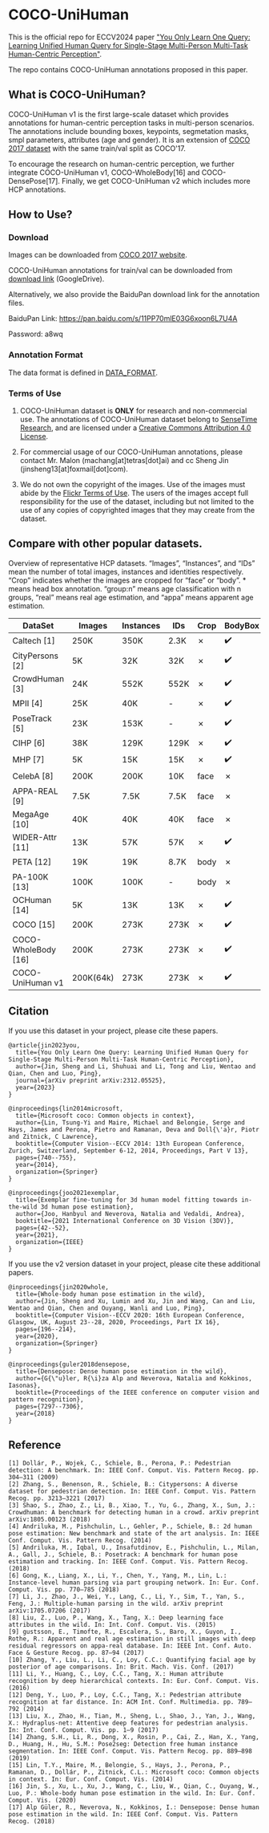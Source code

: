 # COCO-UniHuman

This is the official repo for ECCV2024 paper ["You Only Learn One Query: Learning Unified Human Query for Single-Stage Multi-Person Multi-Task Human-Centric Perception"](https://arxiv.org/abs/2312.05525). 

The repo contains COCO-UniHuman annotations proposed in this paper. 

## What is COCO-UniHuman? 

COCO-UniHuman v1 is the first large-scale dataset which provides annotations for human-centric perception tasks in multi-person scenarios. 
The annotations include bounding boxes, keypoints, segmetation masks, smpl parameters, attributes (age and gender).
It is an extension of [COCO 2017 dataset](https://cocodataset.org/#keypoints-2017) with the same train/val split as COCO'17.

To encourage the research on human-centric perception, we further integrate COCO-UniHuman v1, COCO-WholeBody[16] and COCO-DensePose[17]. 
Finally, we get COCO-UniHuman v2 which includes more HCP annotations.

## How to Use?

### Download
Images can be downloaded from [COCO 2017 website](https://cocodataset.org/#keypoints-2017).

COCO-UniHuman annotations for train/val can be downloaded from [download link](https://drive.google.com/drive/folders/1PIPYHRuV_TnERQkOdz4aijBZL_ir_zKT) (GoogleDrive).

Alternatively, we also provide the BaiduPan download link for the annotation files.

BaiduPan Link: https://pan.baidu.com/s/11PP70mlE03G6xoon6L7U4A    

Password: a8wq


### Annotation Format
The data format is defined in [DATA_FORMAT](data_format.md).


### Terms of Use

1. COCO-UniHuman dataset is **ONLY** for research and non-commercial use. The annotations of COCO-UniHuman dataset belong to [SenseTime Research](https://www.sensetime.com), and are licensed under a [Creative Commons Attribution 4.0 License](https://creativecommons.org/licenses/by-nc/4.0/legalcode).

2. For commercial usage of our COCO-UniHuman annotations, please contact Mr. Malon (machang[at]tetras[dot]ai) and cc Sheng Jin (jinsheng13[at]foxmail[dot]com).

3. We do not own the copyright of the images. Use of the images must abide by the [Flickr Terms of Use](https://www.flickr.com/creativecommons/). The users of the images accept full responsibility for the use of the dataset, including but not limited to the use of any copies of copyrighted images that they may create from the dataset.

## Compare with other popular datasets.

Overview of representative HCP datasets. “Images”, “Instances”, and “IDs” mean the number of total images, instances and identities respectively. 
“Crop” indicates whether the images are cropped for “face” or “body”. * means head box annotation. “group:n” means age classification with n groups, “real” means real age estimation, 
and “appa” means apparent age estimation.

| DataSet             | Images    | Instances | IDs  | Crop | BodyBox | FaceBox | BodyKpt | BodyMask | Gender | Age         | Mesh |
|---------------------|-----------|-----------|------|------|---------|---------|---------|----------|--------|-------------|------|
| Caltech [1]         | 250K      | 350K      | 2.3K | ✗    | ✔️      | ✗       | ✗       | ✗        | ✗      | ✗           | ✗    | 
| CityPersons [2]     | 5K        | 32K       | 32K  | ✗    | ✔️      | ✗       | ✗       | ✗        | ✗      | ✗           | ✗    |                  
| CrowdHuman [3]      | 24K       | 552K      | 552K | ✗    | ✔️      | *       | ✗       | ✗        | ✗      | ✗           | ✗    |              
| MPII [4]            | 25K       | 40K       | -    | ✗    | ✔️      | *       | ✔️      | ✗        | ✗      | ✗           | ✗    |                
| PoseTrack [5]       | 23K       | 153K      | -    | ✗    | ✔️      | ️ *     | ✔️️     | ✗        | ✗      | ✗           | ✗    |               
| CIHP [6]            | 38K       | 129K      | 129K | ✗    | ✔️      | ️ ✗     | ✗       | ✔️       | ️ ✗    | ✗           | ✗    |             
| MHP [7]             | 5K        | 15K       | 15K  | ✗    | ✔️      | ✗       | ✗       | ✔️       | ✗      | ✗           | ✗    |              
| CelebA [8]          | 200K      | 200K      | 10K  | face | ✗       | ✗       | ✗       | ✗        | ✔️     | group:4     | ✗    |
| APPA-REAL [9]       | 7.5K      | 7.5K      | 7.5K | face | ✗       | ✗       | ✗       | ✗        | ✔️     | appa & real | ✗    | 
| MegaAge [10]        | 40K       | 40K       | 40K  | face | ✗       | ✗       | ✗       | ✗        | ✔️     | real        | ✗    |   
| WIDER-Attr [11]     | 13K       | 57K       | 57K  | ✗    | ✔️      | ✗       | ✗       | ✗        | ✔️     | group:6     | ✗    |    
| PETA [12]           | 19K       | 19K       | 8.7K | body | ✗       | ✗       | ✗       | ✗        | ✔️     | group:4     | ✗    |     
| PA-100K [13]        | 100K      | 100K      | -    | body | ✗       | ✗       | ✗       | ✗        | ✔️     | group:3     | ✗    |       
| OCHuman [14]        | 5K        | 13K       | 13K  | ✗    | ✔️      | ✗       | ✔️      | ✔️       | ✗      | ✗           | ✗    |             
| COCO [15]           | 200K      | 273K      | 273K | ✗    | ✔️      | ✗       | ✔️      | ✔️       | ✗      | ✗           | ✗    |            
| COCO-WholeBody [16] | 200K      | 273K      | 273K | ✗    | ✔️      | ✔️      | ✔️      | ✗        | ✗      | ✗           | ✗    |            
| COCO-UniHuman v1    | 200K(64k) | 273K      | 273K | ✗    | ✔️      | ✔️      | ✔️      | ✔️       | ✔️     | appa        | ✔️   |      

## Citation

If you use this dataset in your project, please cite these papers.

```
@article{jin2023you,
  title={You Only Learn One Query: Learning Unified Human Query for Single-Stage Multi-Person Multi-Task Human-Centric Perception},
  author={Jin, Sheng and Li, Shuhuai and Li, Tong and Liu, Wentao and Qian, Chen and Luo, Ping},
  journal={arXiv preprint arXiv:2312.05525},
  year={2023}
}

@inproceedings{lin2014microsoft,
  title={Microsoft coco: Common objects in context},
  author={Lin, Tsung-Yi and Maire, Michael and Belongie, Serge and Hays, James and Perona, Pietro and Ramanan, Deva and Doll{\'a}r, Piotr and Zitnick, C Lawrence},
  booktitle={Computer Vision--ECCV 2014: 13th European Conference, Zurich, Switzerland, September 6-12, 2014, Proceedings, Part V 13},
  pages={740--755},
  year={2014},
  organization={Springer}
}

@inproceedings{joo2021exemplar,
  title={Exemplar fine-tuning for 3d human model fitting towards in-the-wild 3d human pose estimation},
  author={Joo, Hanbyul and Neverova, Natalia and Vedaldi, Andrea},
  booktitle={2021 International Conference on 3D Vision (3DV)},
  pages={42--52},
  year={2021},
  organization={IEEE}
}
```
If you use the v2 version dataset in your project, please cite these additional papers.
```
@inproceedings{jin2020whole,
  title={Whole-body human pose estimation in the wild},
  author={Jin, Sheng and Xu, Lumin and Xu, Jin and Wang, Can and Liu, Wentao and Qian, Chen and Ouyang, Wanli and Luo, Ping},
  booktitle={Computer Vision--ECCV 2020: 16th European Conference, Glasgow, UK, August 23--28, 2020, Proceedings, Part IX 16},
  pages={196--214},
  year={2020},
  organization={Springer}
}

@inproceedings{guler2018densepose,
  title={Densepose: Dense human pose estimation in the wild},
  author={G{\"u}ler, R{\i}za Alp and Neverova, Natalia and Kokkinos, Iasonas},
  booktitle={Proceedings of the IEEE conference on computer vision and pattern recognition},
  pages={7297--7306},
  year={2018}
}

```

## Reference

```
[1] Dollár, P., Wojek, C., Schiele, B., Perona, P.: Pedestrian detection: A benchmark. In: IEEE Conf. Comput. Vis. Pattern Recog. pp. 304–311 (2009)
[2] Zhang, S., Benenson, R., Schiele, B.: Citypersons: A diverse dataset for pedestrian detection. In: IEEE Conf. Comput. Vis. Pattern Recog. pp. 3213–3221 (2017)
[3] Shao, S., Zhao, Z., Li, B., Xiao, T., Yu, G., Zhang, X., Sun, J.: Crowdhuman: A benchmark for detecting human in a crowd. arXiv preprint arXiv:1805.00123 (2018)
[4] Andriluka, M., Pishchulin, L., Gehler, P., Schiele, B.: 2d human pose estimation: New benchmark and state of the art analysis. In: IEEE Conf. Comput. Vis. Pattern Recog. (2014)
[5] Andriluka, M., Iqbal, U., Insafutdinov, E., Pishchulin, L., Milan, A., Gall, J., Schiele, B.: Posetrack: A benchmark for human pose estimation and tracking. In: IEEE Conf. Comput. Vis. Pattern Recog. (2018)
[6] Gong, K., Liang, X., Li, Y., Chen, Y., Yang, M., Lin, L.: Instance-level human parsing via part grouping network. In: Eur. Conf. Comput. Vis. pp. 770–785 (2018)
[7] Li, J., Zhao, J., Wei, Y., Lang, C., Li, Y., Sim, T., Yan, S., Feng, J.: Multiple-human parsing in the wild. arXiv preprint arXiv:1705.07206 (2017)
[8] Liu, Z., Luo, P., Wang, X., Tang, X.: Deep learning face attributes in the wild. In: Int. Conf. Comput. Vis. (2015)
[9] gustsson, E., Timofte, R., Escalera, S., Baro, X., Guyon, I., Rothe, R.: Apparent and real age estimation in still images with deep residual regressors on appa-real database. In: IEEE Int. Conf. Auto. Face & Gesture Recog. pp. 87–94 (2017)
[10] Zhang, Y., Liu, L., Li, C., Loy, C.C.: Quantifying facial age by posterior of age comparisons. In: Brit. Mach. Vis. Conf. (2017)
[11] Li, Y., Huang, C., Loy, C.C., Tang, X.: Human attribute recognition by deep hierarchical contexts. In: Eur. Conf. Comput. Vis. (2016)
[12] Deng, Y., Luo, P., Loy, C.C., Tang, X.: Pedestrian attribute recognition at far distance. In: ACM Int. Conf. Multimedia. pp. 789–792 (2014)
[13] Liu, X., Zhao, H., Tian, M., Sheng, L., Shao, J., Yan, J., Wang, X.: Hydraplus-net: Attentive deep features for pedestrian analysis. In: Int. Conf. Comput. Vis. pp. 1–9 (2017)
[14] Zhang, S.H., Li, R., Dong, X., Rosin, P., Cai, Z., Han, X., Yang, D., Huang, H., Hu, S.M.: Pose2seg: Detection free human instance segmentation. In: IEEE Conf. Comput. Vis. Pattern Recog. pp. 889–898 (2019)
[15] Lin, T.Y., Maire, M., Belongie, S., Hays, J., Perona, P., Ramanan, D., Dollár, P., Zitnick, C.L.: Microsoft coco: Common objects in context. In: Eur. Conf. Comput. Vis. (2014)
[16] Jin, S., Xu, L., Xu, J., Wang, C., Liu, W., Qian, C., Ouyang, W., Luo, P.: Whole-body human pose estimation in the wild. In: Eur. Conf. Comput. Vis. (2020)
[17] Alp Güler, R., Neverova, N., Kokkinos, I.: Densepose: Dense human pose estimation in the wild. In: IEEE Conf. Comput. Vis. Pattern Recog. (2018)
```